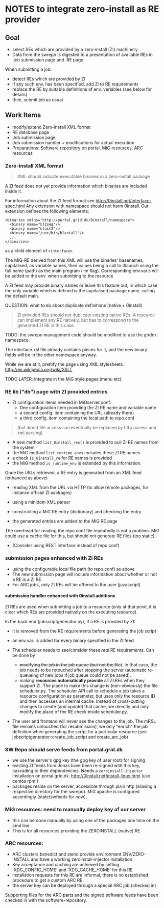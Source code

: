 # NOTES to integrate zero-install as RE provider #

## Goal ##
  * select REs which are provided by a zero-install (ZI) machinery
  * Data from the swrepo is digested to a presentation of available REs in .job submission page and .RE page

When submitting a job:
  * detect REs which are provided by ZI
  * if any such env. has been specified, add ZI to RE requirements
  * replace the RE by suitable definitions of env. variables (see below for details)
  * then, submit job as usual

## Work Items ##
  * modify/extend Zero-install XML format
  * RE database page
  * Job submission page
  * Job submission handler + modifications for actual execution
  * Preparations: Software repository on portal, MiG resources, ARC resources

### Zero-install XML format ###

> XML should indicate executable binaries in a zero-install package

A ZI feed does not yet provide information which binaries are included inside it.

For information about the ZI feed format see http://0install.net/interface-spec.html
Any extension with namespace should not harm 0install. Our extension defines the following elements:
```
<binaries xmlns="http://portal.grid.dk/0install/namespace">
  <binary name="bl2seq"/>
  <binary name="blast2"/>
  <binary name="/usr/bin/blastall"/>
  ...
</binaries>
```
as a child element of `<interface>`.

The MiG-RE  derived from this XML will use the binaries' basenames, capitalised, as
variable names, their values being a call to 0launch using the full name (path) as the main program (-m flag). Corresponding env.var.s will be added to the env. when submitting to the resource.

A ZI feed may provide binary names or leave this feature out, in which case the only variable which is defined is the capitalised package name, calling the default main.

QUESTION: what to do about duplicate definitions (native + 0install)
> ZI provided REs should not duplicate existing native REs. A resource can implement any RE natively, but has to correspond to the generated ZI RE in this case.

TODO: the swrepo management code should be modified to use the griddk namespace.

The interface.xsl file already contains pieces for it, and the new binary fields will be in the other namespace anyway.

While we are at it, prettify the page using XML stylesheets. http://en.wikipedia.org/wiki/XSLT

TODO LATER: integrate in the MiG style pages (menu etc).

### RE lib ("db") page with ZI provided entries ###

  * ZI configuration items needed in MiGserver.conf:
    * One configuration item providing the ZI RE name and variable name
    * a second config. item containing the URL (already there)
    * a third config. item containing the local path to repo.conf
> (but direct file access can eventually be replaced by http access and xml parsing)

  * A new method `list_0install_res()` is provided to pull ZI RE names from the system
  * the MiG method `list_runtime_envs` includes these ZI RE names
  * a check `is_0install_re` for RE names is provided
  * the MiG method `is_runtime_env` is extended by this information.

Once the URLs retrieved, a RE entry is generated from an XML feed (enhanced as above)
  * reading XML from the URL via HTTP (to allow remote packages, for instance official ZI packages)
  * using a minidom XML parser
  * constructing a MiG RE entry (dictionary) and checking the entry

  * the generated entries are added to the MiG RE page

The overhead for reading the repo.conf file repeatedly is not a problem. MiG could use a cache file for this, but should not generate RE files (too static).
  * (Consider using REST interface instead of repo.conf)

### submission pages enhanced with ZI REs ###
  * using the configurable local file path (to repo.conf) as above
  * The new submission page will include information about whether or not a RE is a ZI RE.
  * For ARC jobs, only ZI REs will be offered to the user (javascript)

#### submission handler enhanced with 0install additions ####
ZI REs are used when submitting a job to a resource (only at that point, it is clear which REs are provided natively on the executing resource).

In the back end (jobscriptgenerator.py), if a RE is provided by ZI:
  * it is removed from the RE requirements before generating the job script
  * an env.var. is added for every binary specified in the ZI feed

  * The scheduler needs to see/consider these _real_ RE requirements. Can be done by
    * ~~modifying the job in the job queue (but not the file)~~. In that case, the job needs to be retouched after stopping the server (automatic re-queueing of new jobs if job queue could not be saved).
    * making **resources automatically provide** all ZI REs when they support ZI. The place to make this change is (non-obviously) the file scheduler.py. The scheduler API call to schedule a job takes a resource configuration as parameter, but uses only the resource ID and then accesses an internal cache. Instead of cross-cutting changes to create (and update) that cache, we directly and only modify the place of the RE check inside scheduler.py.

  * The user and frontend will never see the changes to the job. The mRSL file remains untouched (for resubmission), we only "enrich" the job definition when generating the script for a particular resource (see jobscriptgenerator::create\_job\_script and create\_arc\_job)

### SW Repo should serve feeds from portal.grid.dk ###
  * we use the server's gpg key (the gpg key of user root) for signing
  * existing ZI feeds from Jonas have been re-signed with this key,
cascading to their dependencies. Needs a `zeroinstall-injector` installation on portal.grid.dk. http://0install.net/install-linux.html (use centos rpm!)
  * packages reside on the server, accessible through plain http (aliasing a respective directory for the swrepo). MiG apache is configured accordingly (state/swfeeds for now).

### MiG resources: need to manually deploy key of our server ###
  * this can be done manually by using one of the packages one time on the cmd line
  * This is for all resources providing the ZEROINSTALL (native) RE

### ARC resources: ###
  * ARC clusters benedict and steno provide environment ENV/ZERO-INSTALL and have a working zeroinstall-injector installation.
  * Key acceptance and caching are achieved by setting 'XDG\_CONFIG\_HOME' and 'XDG\_CACHE\_HOME' for this RE
  * installation requests for this RE are informal, there is no established procedure to get a custom ARC RE.
  * the server key can be deployed through a special ARC job (checked in)

Supporting files for the ARC parts and the signed software feeds have been checked in with the software-repository.
